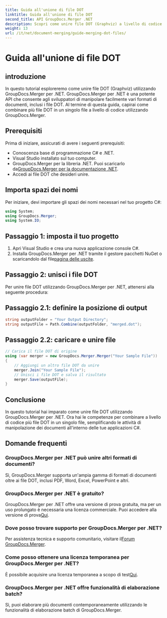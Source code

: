```yaml
---
title: Guida all'unione di file DOT
linktitle: Guida all'unione di file DOT
second_title: API GroupDocs.Merger .NET
description: Scopri come unire file DOT (Graphviz) a livello di codice utilizzando GroupDocs.Merger per .NET. Unisci, combina e manipola facilmente i file DOT.
weight: 13
url: /it/net/document-merging/guide-merging-dot-files/
---
```


# Guida all'unione di file DOT

## introduzione
In questo tutorial esploreremo come unire file DOT (Graphviz) utilizzando GroupDocs.Merger per .NET. GroupDocs.Merger per .NET è una potente API che consente agli sviluppatori di manipolare facilmente vari formati di documenti, inclusi i file DOT. Al termine di questa guida, capirai come combinare più file DOT in un singolo file a livello di codice utilizzando GroupDocs.Merger.
## Prerequisiti
Prima di iniziare, assicurati di avere i seguenti prerequisiti:
- Conoscenza base di programmazione C# e .NET.
- Visual Studio installato sul tuo computer.
-  GroupDocs.Merger per la libreria .NET. Puoi scaricarlo da[GroupDocs.Merger per la documentazione .NET](https://tutorials.groupdocs.com/merger/net/).
- Accedi ai file DOT che desideri unire.

## Importa spazi dei nomi
Per iniziare, devi importare gli spazi dei nomi necessari nel tuo progetto C#:
```csharp
using System; 
using GroupDocs.Merger;
using System.IO;
```
## Passaggio 1: imposta il tuo progetto
1. Apri Visual Studio e crea una nuova applicazione console C#.
2.  Installa GroupDocs.Merger per .NET tramite il gestore pacchetti NuGet o scaricandolo dal file[pagina delle uscite](https://releases.groupdocs.com/merger/net/).
## Passaggio 2: unisci i file DOT
Per unire file DOT utilizzando GroupDocs.Merger per .NET, attenersi alla seguente procedura:
## Passaggio 2.1: definire la posizione di output
```csharp
string outputFolder = "Your Output Directory";
string outputFile = Path.Combine(outputFolder, "merged.dot");
```
## Passaggio 2.2: caricare e unire file
```csharp
// Carica il file DOT di origine
using (var merger = new GroupDocs.Merger.Merger("Your Sample File"))
{
    // Aggiungi un altro file DOT da unire
    merger.Join("Your Sample File");
    // Unisci i file DOT e salva il risultato
    merger.Save(outputFile);
}
```

## Conclusione
In questo tutorial hai imparato come unire file DOT utilizzando GroupDocs.Merger per .NET. Ora hai le competenze per combinare a livello di codice più file DOT in un singolo file, semplificando le attività di manipolazione dei documenti all'interno delle tue applicazioni C#.

## Domande frequenti
### GroupDocs.Merger per .NET può unire altri formati di documenti?
Sì, GroupDocs.Merger supporta un'ampia gamma di formati di documenti oltre ai file DOT, inclusi PDF, Word, Excel, PowerPoint e altri.
### GroupDocs.Merger per .NET è gratuito?
 GroupDocs.Merger per .NET offre una versione di prova gratuita, ma per un uso prolungato è necessaria una licenza commerciale. Puoi accedere alla versione di prova[Qui](https://releases.groupdocs.com/).
### Dove posso trovare supporto per GroupDocs.Merger per .NET?
 Per assistenza tecnica e supporto comunitario, visitare il[Forum GroupDocs.Merger](https://forum.groupdocs.com/c/merger/32).
### Come posso ottenere una licenza temporanea per GroupDocs.Merger per .NET?
 È possibile acquisire una licenza temporanea a scopo di test[Qui](https://purchase.groupdocs.com/temporary-license/).
### GroupDocs.Merger per .NET offre funzionalità di elaborazione batch?
Sì, puoi elaborare più documenti contemporaneamente utilizzando le funzionalità di elaborazione batch di GroupDocs.Merger.